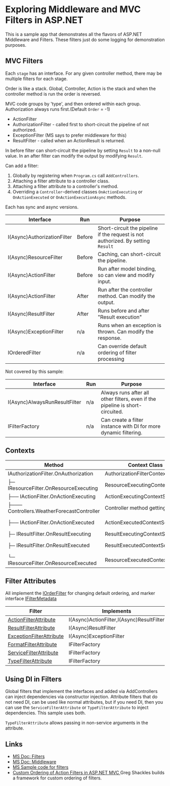 # Exploring Middleware and MVC Filters in ASP.NET

This is a sample app that demonstrates all the flavors of ASP.NET Middleware and Filters. These filters just do some logging for demonstration purposes.

## MVC Filters

Each `stage` has an interface. For any given controller method, there may be multiple filters for each stage.

Order is like a stack. Global, Controller, Action is the stack and when the controller method is run the order is reversed.

MVC code groups by 'type', and then ordered within each group. Authorization always runs first.(Default `Order` = -1)

- ActionFilter
- AuthorizationFilter - called first to short-circuit the pipeline of not authorized.
- ExceptionFilter (MS says to prefer middleware for this)
- ResultFilter - called when an ActionResult is returned.

In before filter can short-circuit the pipeline by setting `Result` to a non-null value. In an after filter can modify the output by modifying `Result`.

Can add a filter:

1. Globally by registering when `Program.cs` call `AddControllers`.
2. Attaching a filter attribute to a controller class.
3. Attaching a filter attribute to a controller's method.
4. Overriding a `Controller`-derived classes `OnActionExecuting` or `OnActionExecuted` or `OnActionExecutionAsync` methods.

Each has sync and async versions.

| Interface                   | Run    | Purpose                                                                          |
| --------------------------- | ------ | -------------------------------------------------------------------------------- |
| I(Async)AuthorizationFilter | Before | Short-circuit the pipeline if the request is not authorized. By setting `Result` |
| I(Async)ResourceFilter      | Before | Caching, can short-circuit the pipeline.                                         |
| I(Async)ActionFilter        | Before | Run after model binding, so can view and modify input.                           |
| I(Async)ActionFilter        | After  | Run after the controller method. Can modify the output.                          |
| I(Async)ResultFilter        | After  | Runs before and after "Result execution"                                         |
| I(Async)ExceptionFilter     | n/a    | Runs when an exception is thrown. Can modify the response.                       |
| IOrderedFilter              | n/a    | Can override default ordering of filter processing                               |

Not covered by this sample:

| Interface                     | Run | Purpose                                                                       |
| ----------------------------- | --- | ----------------------------------------------------------------------------- |
| I(Async)AlwaysRunResultFilter | n/a | Always runs after all other filters, even if the pipeline is short-circuited. |
| IFilterFactory                | n/a | Can create a filter instance with DI for more dynamic filtering.              |

## Contexts

| Method                                     | Context Class                    | Context Properties                                                     |
| ------------------------------------------ | -------------------------------- | ---------------------------------------------------------------------- |
| IAuthorizationFilter.OnAuthorization       | AuthorizationFilterContextSealed | ActionDescriptor,Filters,HttpContext,ModelState,Result,RouteData       |
| ├─ IResourceFilter.OnResourceExecuting     | ResourceExecutingContextSealed   | + ValueProviderFactories                                               |
| ├── IActionFilter.OnActionExecuting        | ActionExecutingContextSealed     | + ActionArguments,Controller                                           |
| ├─── Controllers.WeatherForecastController | Controller method getting called |
| ├── IActionFilter.OnActionExecuted         | ActionExecutedContextSealed      | + Canceled,Controller,Exception,ExceptionDispatchInfo,ExceptionHandled |
| ├─ IResultFilter.OnResultExecuting         | ResultExecutingContextSealed     | + Cancel,Controller,                                                   |
| ├─ IResultFilter.OnResultExecuted          | ResultExecutedContextSealed      | + Canceled,Controller,Exception,ExceptionDispatchInfo,ExceptionHandled |
| └─ IResourceFilter.OnResourceExecuted      | ResourceExecutedContextSealed    | + Canceled,Exception,ExceptionDispatchInfo,ExceptionHandled            |

## Filter Attributes

All implement the [IOrderFilter](https://learn.microsoft.com/en-us/dotnet/api/microsoft.aspnetcore.mvc.filters.iorderedfilter?view=aspnetcore-7.0) for changing default ordering, and marker interface [IFilterMetadata](https://learn.microsoft.com/en-us/dotnet/api/microsoft.aspnetcore.mvc.filters.ifiltermetadata)

| Filter                                                                                                                             | Implements                                |
| ---------------------------------------------------------------------------------------------------------------------------------- | ----------------------------------------- |
| [ActionFilterAttribute](https://learn.microsoft.com/en-us/dotnet/api/microsoft.aspnetcore.mvc.filters.actionfilterattribute)       | I(Async)ActionFilter,I(Async)ResultFilter |
| [ResultFilterAttribute](https://learn.microsoft.com/en-us/dotnet/api/microsoft.aspnetcore.mvc.filters.resultfilterattribute)       | I(Async)ResultFilter                      |
| [ExceptionFilterAttribute](https://learn.microsoft.com/en-us/dotnet/api/microsoft.aspnetcore.mvc.filters.exceptionfilterattribute) | I(Async)ExceptionFilter                   |
| [FormatFilterAttribute](https://learn.microsoft.com/en-us/dotnet/api/microsoft.aspnetcore.mvc.filters.formatfilterattribute)       | IFilterFactory                            |
| [ServiceFilterAttribute](https://learn.microsoft.com/en-us/dotnet/api/microsoft.aspnetcore.mvc.servicefilterattribute)             | IFilterFactory                            |
| [TypeFilterAttribute](https://learn.microsoft.com/en-us/dotnet/api/microsoft.aspnetcore.mvc.typefilterattribute)                   | IFilterFactory                            |

## Using DI in Filters

Global filters that implement the interfaces and added via AddControllers can inject dependencies via constructor injection. Attribute filters that do not need DI, can be used like normal attributes, but if you need DI, then you can use the `ServiceFilterAttribute` or `TypeFilterAttribute` to inject dependencies. This sample uses both.

`TypeFilterAttribute` allows passing in non-service arguments in the attribute.

## Links

- [MS Doc: Filters](https://learn.microsoft.com/en-us/aspnet/core/mvc/controllers/filters)
- [MS Doc: Middleware](https://learn.microsoft.com/en-us/aspnet/core/fundamentals/middleware)
- [MS Sample code for filters](https://github.com/dotnet/AspNetCore.Docs/tree/main/aspnetcore/mvc/controllers/filters/samples/6.x/FiltersSample)
- [Custom Ordering of Action Filters in ASP.NET MVC
](https://gregshackles.com/custom-ordering-of-action-filters-in-asp-net-mvc/) Greg Shackles builds a framework for custom ordering of filters.

